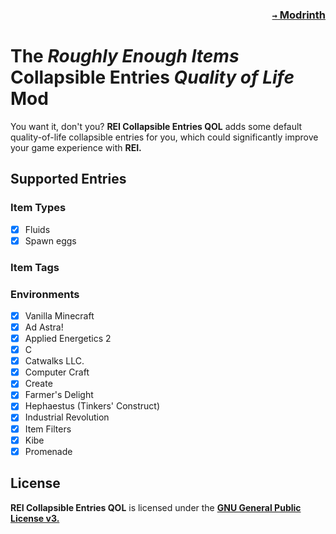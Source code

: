### <p align=right>[`→` Modrinth](https://modrinth.com/mod/rei-collapsible-entries)</p>

# The *Roughly Enough Items* Collapsible Entries *Quality of Life* Mod

You want it, don't you? **REI Collapsible Entries QOL** adds some default quality-of-life collapsible entries for you, which could significantly improve your game experience with **REI.**

## Supported Entries

### Item Types

- [X] Fluids
- [X] Spawn eggs

### Item Tags

### Environments

- [X] Vanilla Minecraft
- [X] Ad Astra!
- [X] Applied Energetics 2
- [X] C
- [X] Catwalks LLC.
- [X] Computer Craft
- [X] Create
- [X] Farmer's Delight
- [X] Hephaestus (Tinkers' Construct)
- [X] Industrial Revolution
- [X] Item Filters
- [X] Kibe
- [X] Promenade

## License

**REI Collapsible Entries QOL** is licensed under the **[GNU General Public License v3.](LICENSE)**
